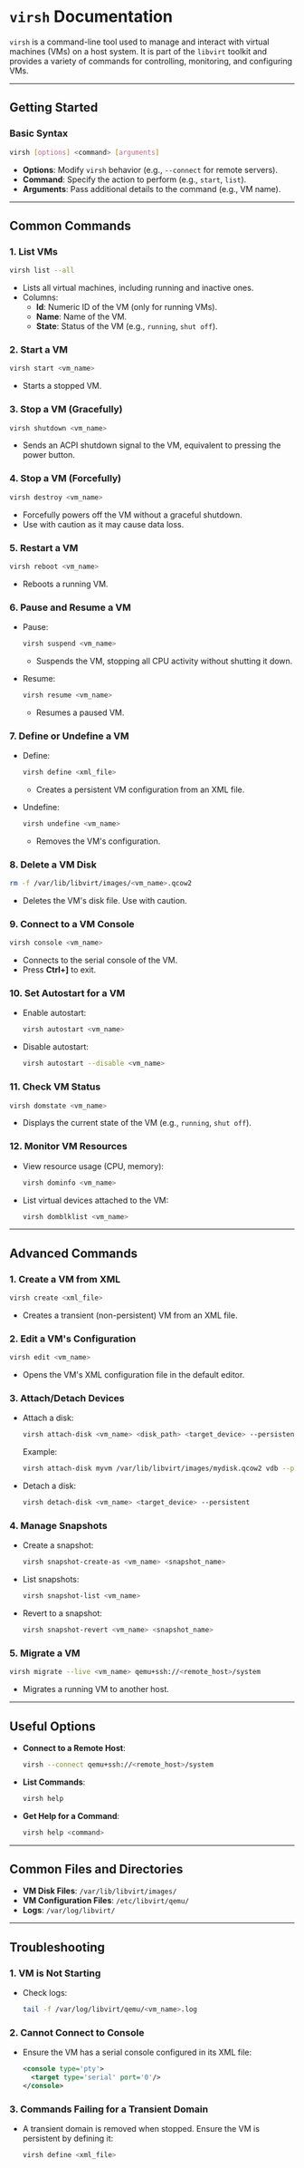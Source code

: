 # **`virsh` Documentation**

`virsh` is a command-line tool used to manage and interact with virtual machines (VMs) on a host system. It is part of the `libvirt` toolkit and provides a variety of commands for controlling, monitoring, and configuring VMs.

---

## **Getting Started**

### **Basic Syntax**

```bash
virsh [options] <command> [arguments]
```

- **Options**: Modify `virsh` behavior (e.g., `--connect` for remote servers).
- **Command**: Specify the action to perform (e.g., `start`, `list`).
- **Arguments**: Pass additional details to the command (e.g., VM name).

---

## **Common Commands**

### **1. List VMs**

```bash
virsh list --all
```

- Lists all virtual machines, including running and inactive ones.
- Columns:
  - **Id**: Numeric ID of the VM (only for running VMs).
  - **Name**: Name of the VM.
  - **State**: Status of the VM (e.g., `running`, `shut off`).

### **2. Start a VM**

```bash
virsh start <vm_name>
```

- Starts a stopped VM.

### **3. Stop a VM (Gracefully)**

```bash
virsh shutdown <vm_name>
```

- Sends an ACPI shutdown signal to the VM, equivalent to pressing the power button.

### **4. Stop a VM (Forcefully)**

```bash
virsh destroy <vm_name>
```

- Forcefully powers off the VM without a graceful shutdown.
- Use with caution as it may cause data loss.

### **5. Restart a VM**

```bash
virsh reboot <vm_name>
```

- Reboots a running VM.

### **6. Pause and Resume a VM**

- Pause:

  ```bash
  virsh suspend <vm_name>
  ```

  - Suspends the VM, stopping all CPU activity without shutting it down.
- Resume:

  ```bash
  virsh resume <vm_name>
  ```

  - Resumes a paused VM.

### **7. Define or Undefine a VM**

- Define:

  ```bash
  virsh define <xml_file>
  ```

  - Creates a persistent VM configuration from an XML file.
- Undefine:

  ```bash
  virsh undefine <vm_name>
  ```

  - Removes the VM's configuration.

### **8. Delete a VM Disk**

```bash
rm -f /var/lib/libvirt/images/<vm_name>.qcow2
```

- Deletes the VM's disk file. Use with caution.

### **9. Connect to a VM Console**

```bash
virsh console <vm_name>
```

- Connects to the serial console of the VM.
- Press **Ctrl+]** to exit.

### **10. Set Autostart for a VM**

- Enable autostart:

  ```bash
  virsh autostart <vm_name>
  ```

- Disable autostart:

  ```bash
  virsh autostart --disable <vm_name>
  ```

### **11. Check VM Status**

```bash
virsh domstate <vm_name>
```

- Displays the current state of the VM (e.g., `running`, `shut off`).

### **12. Monitor VM Resources**

- View resource usage (CPU, memory):

  ```bash
  virsh dominfo <vm_name>
  ```

- List virtual devices attached to the VM:

  ```bash
  virsh domblklist <vm_name>
  ```

---

## **Advanced Commands**

### **1. Create a VM from XML**

```bash
virsh create <xml_file>
```

- Creates a transient (non-persistent) VM from an XML file.

### **2. Edit a VM's Configuration**

```bash
virsh edit <vm_name>
```

- Opens the VM's XML configuration file in the default editor.

### **3. Attach/Detach Devices**

- Attach a disk:

  ```bash
  virsh attach-disk <vm_name> <disk_path> <target_device> --persistent
  ```

  Example:

  ```bash
  virsh attach-disk myvm /var/lib/libvirt/images/mydisk.qcow2 vdb --persistent
  ```

- Detach a disk:

  ```bash
  virsh detach-disk <vm_name> <target_device> --persistent
  ```

### **4. Manage Snapshots**

- Create a snapshot:

  ```bash
  virsh snapshot-create-as <vm_name> <snapshot_name>
  ```

- List snapshots:

  ```bash
  virsh snapshot-list <vm_name>
  ```

- Revert to a snapshot:

  ```bash
  virsh snapshot-revert <vm_name> <snapshot_name>
  ```

### **5. Migrate a VM**

```bash
virsh migrate --live <vm_name> qemu+ssh://<remote_host>/system
```

- Migrates a running VM to another host.

---

## **Useful Options**

- **Connect to a Remote Host**:

  ```bash
  virsh --connect qemu+ssh://<remote_host>/system
  ```

- **List Commands**:

  ```bash
  virsh help
  ```

- **Get Help for a Command**:

  ```bash
  virsh help <command>
  ```

---

## **Common Files and Directories**

- **VM Disk Files**:
  `/var/lib/libvirt/images/`
- **VM Configuration Files**:
  `/etc/libvirt/qemu/`
- **Logs**:
  `/var/log/libvirt/`

---

## **Troubleshooting**

### **1. VM is Not Starting**

- Check logs:

  ```bash
  tail -f /var/log/libvirt/qemu/<vm_name>.log
  ```

### **2. Cannot Connect to Console**

- Ensure the VM has a serial console configured in its XML file:

  ```xml
  <console type='pty'>
    <target type='serial' port='0'/>
  </console>
  ```

### **3. Commands Failing for a Transient Domain**

- A transient domain is removed when stopped. Ensure the VM is persistent by defining it:

  ```bash
  virsh define <xml_file>
  ```
